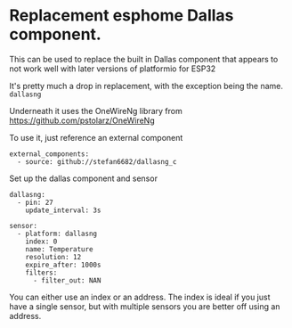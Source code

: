 # Replacement esphome Dallas component.

This can be used to replace the built in Dallas component that appears to not work well with later versions of platformio for ESP32

It's pretty much a drop in replacement, with the exception being the name. `dallasng`

Underneath it uses the OneWireNg library from https://github.com/pstolarz/OneWireNg

To use it, just reference an external component

```
external_components:
  - source: github://stefan6682/dallasng_c
```

Set up the dallas component and sensor

```
dallasng:
  - pin: 27
    update_interval: 3s

sensor:
  - platform: dallasng
    index: 0
    name: Temperature
    resolution: 12
    expire_after: 1000s
    filters:
      - filter_out: NAN

```

You can either use an index or an address. The index is ideal if you just have a single sensor, but with multiple sensors you are better off using an address.
